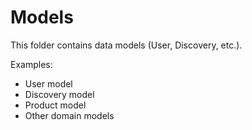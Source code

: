 # Models

This folder contains data models (User, Discovery, etc.).

Examples:
- User model
- Discovery model
- Product model
- Other domain models
